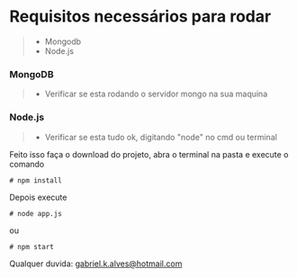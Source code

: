 # Requisitos necessários para rodar
  > * Mongodb
  > * Node.js

### MongoDB
  > * Verificar se esta rodando o servidor mongo na sua maquina

### Node.js
  > * Verificar se esta tudo ok, digitando "node" no cmd ou terminal

Feito isso faça o download do projeto, abra o terminal na pasta e execute o comando
```
# npm install
```
Depois execute
```
# node app.js
```
ou
```
# npm start
```

Qualquer duvida: gabriel.k.alves@hotmail.com
